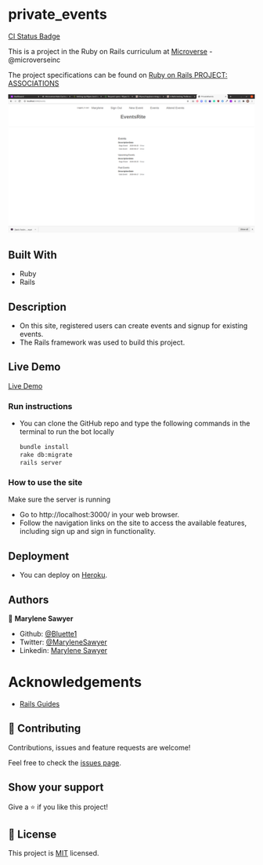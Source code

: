 # private_events

[CI Status Badge](https://github.com/Bluette1/private_events/workflows/CI%20Checks/badge.svg)

This is a project in the Ruby on Rails curriculum at [Microverse](https:www.microverse.org/) - @microverseinc

The project specifications can be found on [Ruby on Rails
PROJECT: ASSOCIATIONS](https://www.theodinproject.com/courses/ruby-on-rails/lessons/associations)

![demopage](./app/assets/images/screenshot.png)

## Built With
- Ruby
- Rails

## Description
- On this site, registered users can create events and signup for existing events. 
- The Rails framework was used to build this project.

## Live Demo

[Live Demo]()

### Run instructions 
-  You can clone the GitHub repo and type the following commands in the terminal to run the bot locally 
    ```
    bundle install
    rake db:migrate
    rails server
    ```

### How to use the site
Make sure the server is running
- Go to http://localhost:3000/ in your web browser.
- Follow the navigation links on the site to access the available features, including sign up and sign in functionality.

## Deployment
- You can deploy on [Heroku](https://devcenter.heroku.com/categories/ruby-support).

## Authors

👤 **Marylene Sawyer**
- Github: [@Bluette1](https://github.com/Bluette1)
- Twitter: [@MaryleneSawyer](https://twitter.com/MaryleneSawyer)
- Linkedin: [Marylene Sawyer](https://www.linkedin.com/in/marylene-sawyer)

# Acknowledgements
- [Rails Guides](https://guides.rubyonrails.org)

## 🤝 Contributing

Contributions, issues and feature requests are welcome!

Feel free to check the [issues page](https://github.com/Bluette1/members_only/issues).

## Show your support

Give a ⭐️ if you like this project!

## 📝 License

This project is [MIT](https://opensource.org/licenses/MIT) licensed.
